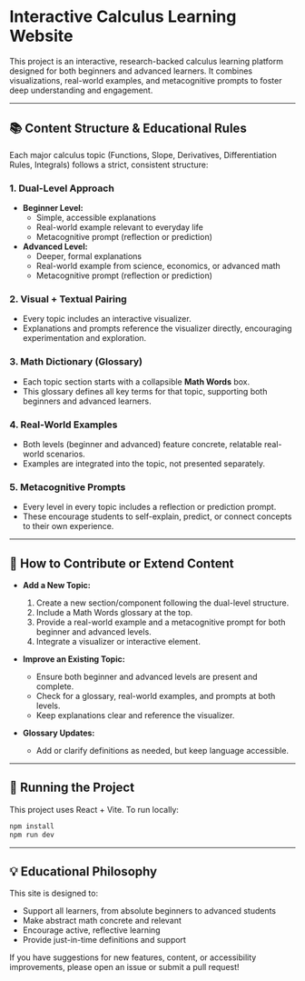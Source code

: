 # Interactive Calculus Learning Website

This project is an interactive, research-backed calculus learning platform designed for both beginners and advanced learners. It combines visualizations, real-world examples, and metacognitive prompts to foster deep understanding and engagement.

---

## 📚 Content Structure & Educational Rules

Each major calculus topic (Functions, Slope, Derivatives, Differentiation Rules, Integrals) follows a strict, consistent structure:

### 1. Dual-Level Approach
- **Beginner Level:**
  - Simple, accessible explanations
  - Real-world example relevant to everyday life
  - Metacognitive prompt (reflection or prediction)
- **Advanced Level:**
  - Deeper, formal explanations
  - Real-world example from science, economics, or advanced math
  - Metacognitive prompt (reflection or prediction)

### 2. Visual + Textual Pairing
- Every topic includes an interactive visualizer.
- Explanations and prompts reference the visualizer directly, encouraging experimentation and exploration.

### 3. Math Dictionary (Glossary)
- Each topic section starts with a collapsible **Math Words** box.
- This glossary defines all key terms for that topic, supporting both beginners and advanced learners.

### 4. Real-World Examples
- Both levels (beginner and advanced) feature concrete, relatable real-world scenarios.
- Examples are integrated into the topic, not presented separately.

### 5. Metacognitive Prompts
- Every level in every topic includes a reflection or prediction prompt.
- These encourage students to self-explain, predict, or connect concepts to their own experience.

---

## 🧩 How to Contribute or Extend Content

- **Add a New Topic:**
  1. Create a new section/component following the dual-level structure.
  2. Include a Math Words glossary at the top.
  3. Provide a real-world example and a metacognitive prompt for both beginner and advanced levels.
  4. Integrate a visualizer or interactive element.

- **Improve an Existing Topic:**
  - Ensure both beginner and advanced levels are present and complete.
  - Check for a glossary, real-world examples, and prompts at both levels.
  - Keep explanations clear and reference the visualizer.

- **Glossary Updates:**
  - Add or clarify definitions as needed, but keep language accessible.

---

## 🚀 Running the Project

This project uses React + Vite. To run locally:

```bash
npm install
npm run dev
```

---

## 💡 Educational Philosophy

This site is designed to:
- Support all learners, from absolute beginners to advanced students
- Make abstract math concrete and relevant
- Encourage active, reflective learning
- Provide just-in-time definitions and support

If you have suggestions for new features, content, or accessibility improvements, please open an issue or submit a pull request!
